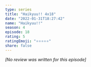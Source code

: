 ```yaml
---
type: series
title: "Haikyuu!! 4x18"
date: "2022-01-31T18:27:42"
name: "Haikyuu!!"
season: 4
episode: 18
rating: 5
ratingEmoji: "⭐️⭐️⭐️⭐️⭐️"
share: false
---
```


_[No review was written for this episode]_
